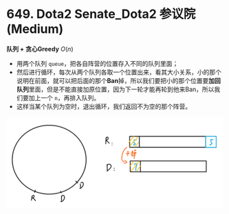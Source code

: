 # 649. Dota2 Senate_Dota2 参议院 (Medium)



**队列 + 贪心Greedy** $O(n)$

- 用两个队列 `queue`，把各自阵营的位置存入不同的队列里面；
- 然后进行循环，每次从两个队列各取一个位置出来，看其大小关系，小的那个说明在前面，就可以把后面的那个**Ban**掉，所以我们要把小的那个位置要**加回队列**里面，但是不能直接加原位置，因为下一轮才能再轮到他来Ban，所以我们要加上一个 `n`，再排入队列。
- 这样当某个队列为空时，退出循环，我们返回不为空的那个阵营。



![solve](https://raw.githubusercontent.com/KimmiGYH/LeetCode_Notes_Public/master/Section05_Solutions/0649_Dota2%20Senate_Dota2%20%E5%8F%82%E8%AE%AE%E9%99%A2/solve.png)